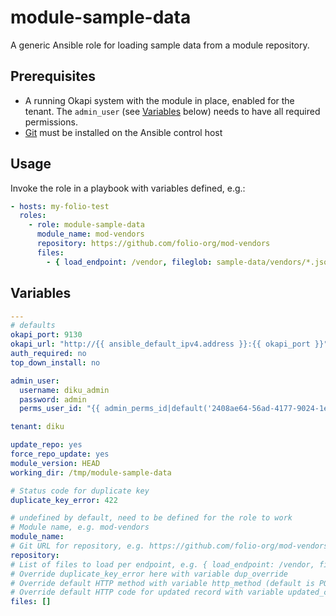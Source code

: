 # module-sample-data

A generic Ansible role for loading sample data from a module repository.

## Prerequisites

* A running Okapi system with the module in place, enabled for the tenant. The `admin_user` (see [Variables](#variables) below) needs to have all required permissions.
* [Git](https://git-scm.com) must be installed on the Ansible control host

## Usage

Invoke the role in a playbook with variables defined, e.g.:

```yaml
- hosts: my-folio-test
  roles:
    - role: module-sample-data
      module_name: mod-vendors
      repository: https://github.com/folio-org/mod-vendors
      files:
        - { load_endpoint: /vendor, fileglob: sample-data/vendors/*.json }
```

## Variables

```yaml
---
# defaults
okapi_port: 9130
okapi_url: "http://{{ ansible_default_ipv4.address }}:{{ okapi_port }}"
auth_required: no
top_down_install: no

admin_user: 
  username: diku_admin 
  password: admin 
  perms_user_id: "{{ admin_perms_id|default('2408ae64-56ad-4177-9024-1e35fe5d895c') }}"

tenant: diku

update_repo: yes
force_repo_update: yes
module_version: HEAD
working_dir: /tmp/module-sample-data

# Status code for duplicate key
duplicate_key_error: 422

# undefined by default, need to be defined for the role to work
# Module name, e.g. mod-vendors
module_name:
# Git URL for repository, e.g. https://github.com/folio-org/mod-vendors
repository:
# List of files to load per endpoint, e.g. { load_endpoint: /vendor, fileglob: sample-data/vendors/*.json }
# Override duplicate_key_error here with variable dup_override
# Override default HTTP method with variable http_method (default is POST)
# Override default HTTP code for updated record with variable updated_code (default is 201)
files: []
```
